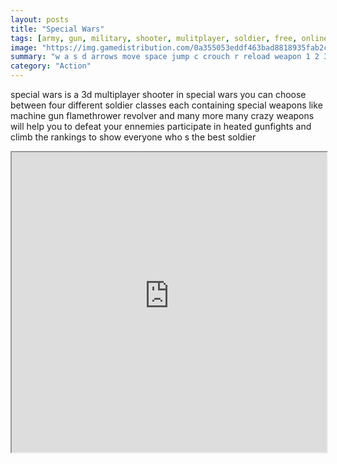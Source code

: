 ```yaml
---
layout: posts
title: "Special Wars"
tags: [army, gun, military, shooter, mulitplayer, soldier, free, online, games, oyna, game, free, games, play, play, games]
image: "https://img.gamedistribution.com/0a355053eddf463bad8818935fab2c22.jpg"
summary: "w a s d arrows move space jump c crouch r reload weapon 1 2 3 4 5 6 7 8 9 change weapons right click aim left click shoot  free online games oyna game free games play play games"
category: "Action"
---
```


special wars is a 3d multiplayer shooter in special wars you can choose between four different soldier classes each containing special weapons like machine gun flamethrower revolver and many more many crazy weapons will help you to defeat your ennemies participate in heated gunfights and climb the rankings to show everyone who s the best soldier

<iframe width="100%" height="480px;" src="https://html5.gamedistribution.com/0a355053eddf463bad8818935fab2c22/"></iframe>